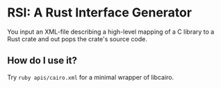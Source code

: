 # RSI: A Rust Interface Generator #

You input an XML-file describing a high-level mapping of a C library to a Rust crate and out pops the crate's source code.


## How do I use it? ##

Try `ruby apis/cairo.xml` for a minimal wrapper of libcairo.